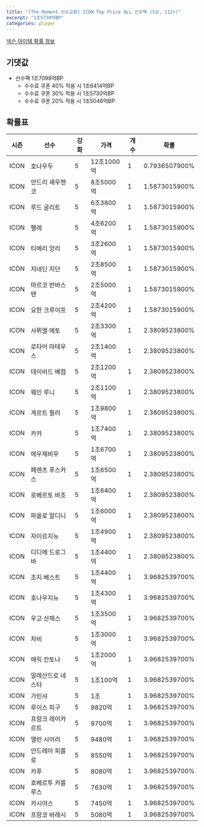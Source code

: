 ```yaml
---
title: "[The Moment 선수교환] ICON Top Price ALL 선수팩 (5강, 112+)"
excerpt: "1조5730억BP"
categories: player
---
```

[넥슨 아이템 확률 정보](http://iteminfo.nexon.com/probability/fo4?sn=6723)

## 기댓값
  - 선수팩 1조7098억BP
    - 수수료 쿠폰 40% 적용 시 1조6414억BP
    - 수수료 쿠폰 30% 적용 시 1조5730억BP
    - 수수료 쿠폰 20% 적용 시 1조5046억BP


## 확률표

|시즌|선수|강화|가격|개수|확률|
|---|---|---|---|---|---|
|ICON|호나우두|5|12조1000억|1|0.7936507900%|
|ICON|안드리 셰우첸코|5|8조5000억|1|1.5873015900%|
|ICON|루드 굴리트|5|6조3800억|1|1.5873015900%|
|ICON|펠레|5|4조6200억|1|1.5873015900%|
|ICON|티에리 앙리|5|3조2600억|1|1.5873015900%|
|ICON|지네딘 지단|5|2조8500억|1|1.5873015900%|
|ICON|마르코 반바스텐|5|2조5000억|1|1.5873015900%|
|ICON|요한 크루이프|5|2조4200억|1|1.5873015900%|
|ICON|사뮈엘 에토|5|2조3300억|1|2.3809523800%|
|ICON|로타어 마테우스|5|2조1400억|1|2.3809523800%|
|ICON|데이비드 베컴|5|2조1200억|1|2.3809523800%|
|ICON|웨인 루니|5|2조1100억|1|2.3809523800%|
|ICON|게르트 뮐러|5|1조9800억|1|2.3809523800%|
|ICON|카카|5|1조7400억|1|2.3809523800%|
|ICON|에우제비우|5|1조6700억|1|2.3809523800%|
|ICON|페렌츠 푸스카스|5|1조6500억|1|2.3809523800%|
|ICON|로베르토 바조|5|1조6400억|1|2.3809523800%|
|ICON|파올로 말디니|5|1조6000억|1|2.3809523800%|
|ICON|자이르지뉴|5|1조4900억|1|2.3809523800%|
|ICON|디디에 드로그바|5|1조4400억|1|2.3809523800%|
|ICON|조지 베스트|5|1조4400억|1|3.9682539700%|
|ICON|호나우지뉴|5|1조4300억|1|3.9682539700%|
|ICON|우고 산체스|5|1조3500억|1|3.9682539700%|
|ICON|차비|5|1조3000억|1|3.9682539700%|
|ICON|에릭 칸토나|5|1조2000억|1|3.9682539700%|
|ICON|알레산드로 네스타|5|1조100억|1|3.9682539700%|
|ICON|가린샤|5|1조|1|3.9682539700%|
|ICON|루이스 피구|5|9820억|1|3.9682539700%|
|ICON|프랑크 레이카르트|5|9700억|1|3.9682539700%|
|ICON|앨런 시어러|5|9480억|1|3.9682539700%|
|ICON|안드레아 피를로|5|8550억|1|3.9682539700%|
|ICON|카푸|5|8080억|1|3.9682539700%|
|ICON|호베르투 카를루스|5|7630억|1|3.9682539700%|
|ICON|카시야스|5|7450억|1|3.9682539700%|
|ICON|프랑코 바레시|5|5080억|1|3.9682539700%|
